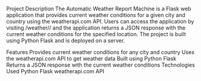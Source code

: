 Project Description
The Automatic Weather Report Machine is a Flask web application that provides current weather conditions for a given city and country using the weatherapi.com API. Users can access the application by visiting /weather/<city>/<country> and the application returns a JSON response with the current weather conditions for the specified location. The project is built using Python Flask and is deployed on a server.

Features
Provides current weather conditions for any city and country
Uses the weatherapi.com API to get weather data
Built using Python Flask
Returns a JSON response with the current weather conditions
Technologies Used
Python Flask
weatherapi.com API
